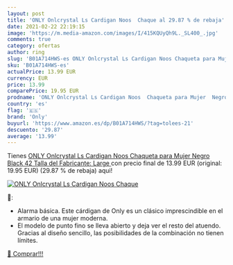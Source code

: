 ```yaml
---
layout: post
title: 'ONLY Onlcrystal Ls Cardigan Noos  Chaque al 29.87 % de rebaja'
date: 2021-02-22 22:19:15
image: 'https://m.media-amazon.com/images/I/415KQUyQh9L._SL400_.jpg'
comments: true
category: ofertas
author: ring
slug: 'B01A714HWS-es ONLY Onlcrystal Ls Cardigan Noos Chaqueta para Mujer Negro...'
sku: 'B01A714HWS-es'
actualPrice: 13.99 EUR
currency: EUR
price: 13.99
comparePrice: 19.95 EUR
prodname: 'ONLY Onlcrystal Ls Cardigan Noos  Chaqueta para Mujer  Negro  Black   42  Talla del Fabricante: Large '
country: 'es'
flag: '🇪🇸'
brand: 'Only'
buyurl: 'https://www.amazon.es/dp/B01A714HWS/?tag=tolees-21'
descuento: '29.87'
average: '13.99'
---
```


Tienes [ONLY Onlcrystal Ls Cardigan Noos  Chaqueta para Mujer  Negro  Black   42  Talla del Fabricante: Large ](https://www.amazon.es/dp/B01A714HWS/?tag=tolees-21) con precio final de  13.99 EUR (original: 19.95 EUR) (29.87 %  de rebaja) aqui!

[![ONLY Onlcrystal Ls Cardigan Noos  Chaque](https://m.media-amazon.com/images/I/415KQUyQh9L._SL400_.jpg)](https://www.amazon.es/dp/B01A714HWS/?tag=tolees-21)

🔎:

- Alarma básica. Este cárdigan de Only es un clásico imprescindible en el armario de una mujer moderna.
- El modelo de punto fino se lleva abierto y deja ver el resto del atuendo. Gracias al diseño sencillo, las posibilidades de la combinación no tienen límites.

[🛒 Comprar!!!](https://www.amazon.es/dp/B01A714HWS/?tag=tolees-21)
